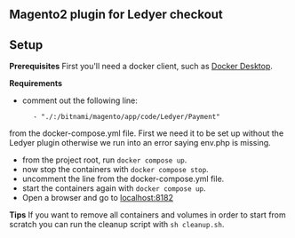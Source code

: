 ## Magento2 plugin for Ledyer checkout

## Setup

**Prerequisites**
First you'll need a docker client, such as [Docker Desktop](https://www.docker.com/products/docker-desktop).

**Requirements**
- comment out the following line:
```
      - "./:/bitnami/magento/app/code/Ledyer/Payment"
```
from the docker-compose.yml file. First we need it to be set up without the Ledyer plugin otherwise we run into an error saying env.php is missing.
- from the project root, run `docker compose up`.
- now stop the containers with `docker compose stop`.
- uncomment the line from the docker-compose.yml file.
- start the containers again with `docker compose up`.
- Open a browser and go to [localhost:8182](http://localhost:8182)

**Tips**
If you want to remove all containers and volumes in order to start from scratch you can run the cleanup script with `sh cleanup.sh`.

